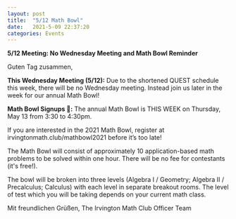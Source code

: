 ```yaml
---
layout: post
title:  "5/12 Math Bowl"
date:   2021-5-09 22:37:20
categories: Events
---
```


**5/12 Meeting: No Wednesday Meeting and Math Bowl Reminder**

Guten Tag zusammen,

**This Wednesday Meeting (5/12):**
Due to the shortened QUEST schedule this week, there will be no Wednesday meeting. Instead join us later in the week for our annual Math Bowl!

**Math Bowl Signups 📝:**
The annual Math Bowl is THIS WEEK on Thursday, May 13 from 3:30 to 4:30pm. 

If you are interested in the 2021 Math Bowl, register at irvingtonmath.club/mathbowl2021 before it’s too late!

The Math Bowl will consist of approximately 10 application-based math problems to be solved within one hour. There will be no fee for contestants (it's free!).

The bowl will be broken into three levels (Algebra I / Geometry; Algebra II / Precalculus; Calculus) with each level in separate breakout rooms. The level of test which you will be taking depends on your current math class. 

Mit freundlichen Grüßen,
The Irvington Math Club Officer Team
